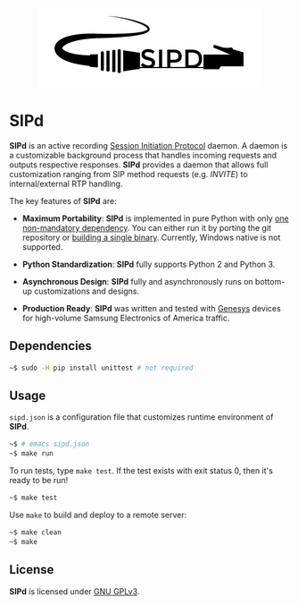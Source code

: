 <p align="center">
  <img src="./assets/logo.png">
</p>

# SIPd

**SIPd** is an active recording [Session Initiation Protocol](https://www.ietf.org/rfc/rfc3261.txt) daemon. A daemon is a customizable background process that handles incoming requests and outputs respective responses. **SIPd** provides a daemon that allows full customization ranging from SIP method requests (e.g. *INVITE*) to internal/external RTP handling.

The key features of **SIPd** are:

* **Maximum Portability**: **SIPd** is implemented in pure Python with only [one non-mandatory dependency](#dependencies). You can either run it by porting the git repository or [building a single binary](./Makefile). Currently, Windows native is not supported.

* **Python Standardization**: **SIPd** fully supports Python 2 and Python 3.

* **Asynchronous Design**: **SIPd** fully and asynchronously runs on bottom-up customizations and designs.

* **Production Ready**: **SIPd** was written and tested with [Genesys](http://www.genesys.com) devices for high-volume Samsung Electronics of America traffic.

## Dependencies

```bash
~$ sudo -H pip install unittest # not required
```

## Usage

`sipd.json` is a configuration file that customizes runtime environment of **SIPd**.

```bash
~$ # emacs sipd.json
~$ make run
```

To run tests, type `make test`. If the test exists with exit status 0, then it's ready to be run!

```bash
~$ make test
```

Use `make` to build and deploy to a remote server:

```bash
~$ make clean
~$ make
```

## License
**SIPd** is licensed under [GNU GPLv3](./LICENSE.md).
